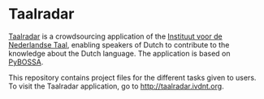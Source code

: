 # Taalradar
[Taalradar](http://taalradar.ivdnt.org) is a crowdsourcing application of the [Instituut voor de Nederlandse Taal](https://github.com/INL), enabling speakers of Dutch to contribute to the knowledge about the Dutch language. The application is based on [PyBOSSA](https://github.com/scifabric/pybossa).

This repository contains project files for the different tasks given to users. To visit the Taalradar application, go to http://taalradar.ivdnt.org.